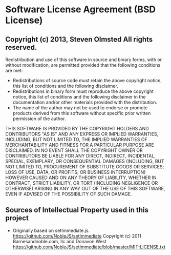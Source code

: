 Software License Agreement (BSD License)
========================================

Copyright (c) 2013, Steven Olmsted All rights reserved.
----------------------------------------------------

Redistribution and use of this software in source and binary forms, with or
without modification, are permitted provided that the following conditions are
met:

  * Redistributions of source code must retain the above copyright notice, this
    list of conditions and the following disclaimer.
  * Redistributions in binary form must reproduce the above copyright notice,
    this list of conditions and the following disclaimer in the documentation
    and/or other materials provided with the distribution.
  * The name of the author may not be used to endorse or promote products
    derived from this software without specific prior written permission of
    the author.

THIS SOFTWARE IS PROVIDED BY THE COPYRIGHT HOLDERS AND CONTRIBUTORS "AS IS" AND
ANY EXPRESS OR IMPLIED WARRANTIES, INCLUDING, BUT NOT LIMITED TO, THE IMPLIED
WARRANTIES OF MERCHANTABILITY AND FITNESS FOR A PARTICULAR PURPOSE ARE
DISCLAIMED. IN NO EVENT SHALL THE COPYRIGHT OWNER OR CONTRIBUTORS BE LIABLE FOR
ANY DIRECT, INDIRECT, INCIDENTAL, SPECIAL, EXEMPLARY, OR CONSEQUENTIAL DAMAGES
(INCLUDING, BUT NOT LIMITED TO, PROCUREMENT OF SUBSTITUTE GOODS OR SERVICES;
LOSS OF USE, DATA, OR PROFITS; OR BUSINESS INTERRUPTION) HOWEVER CAUSED AND ON
ANY THEORY OF LIABILITY, WHETHER IN CONTRACT, STRICT LIABILITY, OR TORT
(INCLUDING NEGLIGENCE OR OTHERWISE) ARISING IN ANY WAY OUT OF THE USE OF THIS
SOFTWARE, EVEN IF ADVISED OF THE POSSIBILITY OF SUCH DAMAGE.

Sources of Intellectual Property used in this project
-----------------------------------------------------

* Originally based on setImmediate.js. https://github.com/NobleJS/setImmediate
Copyright (c) 2011 Barnesandnoble.com, llc and Donavon West
https://github.com/NobleJS/setImmediate/blob/master/MIT-LICENSE.txt
